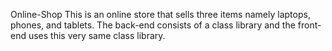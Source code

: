 Online-Shop
This is an online store that sells three items namely laptops, phones, and tablets. The back-end consists of a class library and the front-end uses this very same class library.

